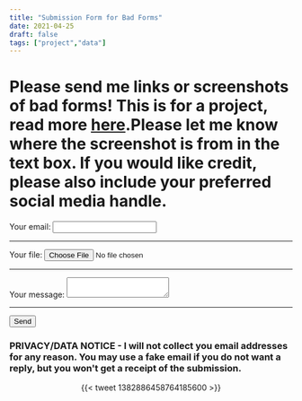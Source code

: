 ```yaml
---
title: "Submission Form for Bad Forms"
date: 2021-04-25
draft: false
tags: ["project","data"]
---
```


# Please send me links or screenshots of bad forms! This is for a project, read more [here](https://alexandriaa.netlify.app/projects/forms/).Please let me know where the screenshot is from in the text box. If you would like credit, please also include your preferred social media handle. 



<form
  action="https://formspree.io/f/mnqljnzy"
  method="POST"
  enctype="multipart/form-data"
>
  <label>
    Your email:
    <input type="email" name="_replyto">
  </label>
    <hr />
 
  <label>
    Your file:
    <input type="file" name="upload">
  </label>
    <hr />
  <label>
    Your message:
    <textarea name="message"></textarea>
  </label>
  <hr />
  <button type="submit">Send</button>
</form>

### PRIVACY/DATA NOTICE - I will not collect you email addresses for any reason. You may use a fake email if you do not want a reply, but you won't get a receipt of the submission. 




<center> {{< tweet 1382886458764185600 >}} </center>
